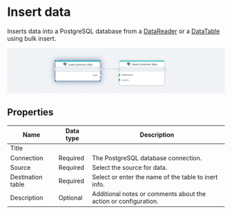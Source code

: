 # Insert data

Inserts data into a PostgreSQL database from a [DataReader](https://learn.microsoft.com/en-us/dotnet/api/system.data.idatareader) or a [DataTable](https://learn.microsoft.com/en-us/dotnet/api/system.data.datatable) using bulk insert.

![img](../../../../images/flow/postgresql-insert-data.png)

## Properties

| Name         | Data type       | Description                                       |
|--------------|-----------------|---------------------------------------------------|
| Title           |           |                        |
| Connection | Required   | The PostgreSQL database connection. |
| Source  | Required   |Select the source for data. |
| Destination table   | Required   | Select or enter the name of the table to inert info. |
| Description   | Optional | Additional notes or comments about the action or configuration.|
